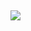 
## 
![](https://res.cloudinary.com/dcqf82eor/image/upload/f_auto/v1758101149/civil%203D/itylxdj6lvr73f76kqf3.png)
